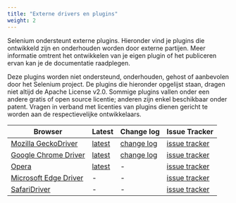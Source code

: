 ```yaml
---
title: "Externe drivers en plugins"
weight: 2
---
```


Selenium ondersteunt externe plugins. Hieronder vind je plugins die ontwikkeld
zijn en onderhouden worden door externe partijen. Meer informatie omtrent
het ontwikkelen van je eigen plugin of het publiceren ervan kan je de documentatie
raadplegen.

Deze plugins worden niet ondersteund, onderhouden, gehost of aanbevolen door
het Selenium project. De plugins die hieronder opgelijst staan, dragen niet altijd
de Apache License v2.0. Sommige plugins vallen onder een andere gratis of open source
licentie; anderen zijn enkel beschikbaar onder patent. Vragen in verband met licenties
van plugins dienen gericht te worden aan de respectievelijke ontwikkelaars.

|Browser|Latest|Change log|Issue Tracker|
|--- |--- |--- |--- |
|[Mozilla GeckoDriver](https://github.com/mozilla/geckodriver/)|[latest](https://github.com/mozilla/geckodriver/releases)|[change log](https://github.com/mozilla/geckodriver/blob/release/CHANGES.md)|[issue tracker](https://github.com/mozilla/geckodriver/issues)|
|[Google Chrome Driver](https://sites.google.com/a/chromium.org/chromedriver/)|[latest](https://sites.google.com/a/chromium.org/chromedriver/downloads)|[change log](https://sites.google.com/a/chromium.org/chromedriver/downloads)|[issue tracker](https://bugs.chromium.org/p/chromedriver/issues/list)|
|[Opera](http://choice.opera.com/developer/tools/operadriver/)|[latest](https://github.com/operasoftware/operachromiumdriver/releases)|-|[issue tracker](https://github.com/operasoftware/operachromiumdriver/issues)|
|[Microsoft Edge Driver](https://developer.microsoft.com/en-us/microsoft-edge/tools/webdriver/)|-|-|[issue tracker](https://developer.microsoft.com/en-us/microsoft-edge/platform/issues/)|
|[SafariDriver](https://webkit.org/blog/6900/webdriver-support-in-safari-10/)|-|-|[issue tracker](https://bugreport.apple.com/)|

